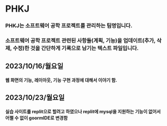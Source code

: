 PHKJ
=============
### PHKJ는 소프트웨어 공학 프로젝트를 관리하는 팀명입니다.
### 소프트웨어 공학 프로젝트 관련된 사항들(계획, 기능)을 업데이트(추가, 삭제, 수정)한 것을 간단하게 기록으로 남기는 텍스트 파일입니다.

2023/10/16/월요일
-------------
#### 웹 화면의 기능, 레이아웃, 기능 구현 과정에 대해서 이야기 함.

2023/10/23/월요일
-------------
#### 실습 사이트를 replit으로 할려고 하였으나 replit에 mysql을 지원하는 기능이 없어서 어쩔 수 없이 goormIDE로 변경함
